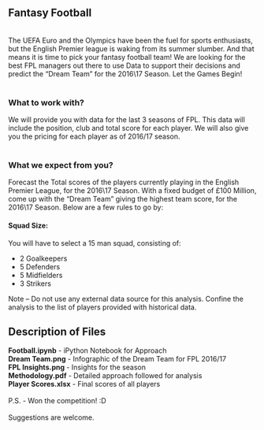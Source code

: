 <h2>Fantasy Football</h2>
<br>
The UEFA Euro and the Olympics have been the fuel for sports enthusiasts, but the English Premier league is waking from its summer slumber. And that means it is time to pick your fantasy football team! We are looking for the best FPL managers out there to use Data to support their decisions and predict the “Dream Team” for the 2016\17 Season. Let the Games Begin!<br><br>
<h3>What to work with?</h3>
We will provide you with data for the last 3 seasons of FPL. This data will include the position, club and total score for each player. We will also give you the pricing for each player as of 2016/17 season.<br><br>
<h3>What we expect from you?</h3>
Forecast the Total scores of the players currently playing in the English Premier League, for the 2016\17 Season. With a fixed budget of £100 Million, come up with the “Dream Team” giving the highest team score, for the 2016\17 Season. Below are a few rules to go by:
<h4>Squad Size:</h4>
You will have to select a 15 man squad, consisting of:<br>
<ul>
<li>2 Goalkeepers</li>
<li>5 Defenders</li>
<li>5 Midfielders</li>
<li>3 Strikers</li>
</ul>
Note – Do not use any external data source for this analysis. Confine the analysis to the list of players provided with historical data.

<h2>Description of Files</h2>

<b>Football.ipynb</b> - iPython Notebook for Approach
<br>
<b>Dream Team.png</b> - Infographic of the Dream Team for FPL 2016/17
<br>
<b>FPL Insights.png</b> - Insights for the season
<br>
<b>Methodology.pdf</b> - Detailed approach followed for analysis
<br>
<b>Player Scores.xlsx</b> - Final scores of all players
<br><br>
P.S. - Won the competition! :D
<br><br>
Suggestions are welcome.
